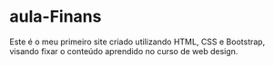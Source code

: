 # aula-Finans
Este é o meu primeiro site criado utilizando HTML, CSS e Bootstrap, visando fixar o conteúdo aprendido no curso de web design.
